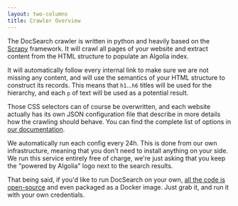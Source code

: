 ```yaml
---
layout: two-columns
title: Crawler Overview
---
```


The DocSearch crawler is written in python and heavily based on the [Scrapy][1]
framework. It will crawl all pages of your website and extract content from the
HTML structure to populate an Algolia index.

It will automatically follow every internal link to make sure we are not missing
any content, and will use the semantics of your HTML structure to construct its
records. This means that `h1`...`h6` titles will be used for the hierarchy, and
each `p` of text will be used as a potential result.

Those CSS selectors can of course be overwritten, and each website actually has
its own JSON configuration file that describe in more details how the crawling
should behave. You can find the complete list of options in [our
documentation][2].

We automatically run each config every 24h. This is done from our own
infrastructure, meaning that you don't need to install anything on your side.
We run this service entirely free of charge, we're just asking that you keep the
"powered by Algolia" logo next to the search results.

That being said, if you'd like to run DocSearch on your own, [all the code is
open-source][3] and even packaged as a Docker image. Just grab it, and run it
with your own credentials.

[1]: https://scrapy.org/

[2]: ./crawler-config.html

[3]: https://github.com/algolia/docsearch-scraper
